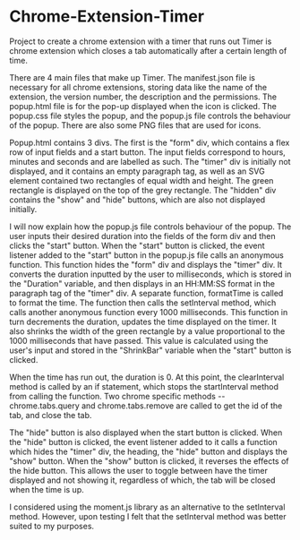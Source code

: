 # Chrome-Extension-Timer
Project to create a chrome extension with a timer that runs out
Timer is chrome extension which closes a tab automatically after a certain length of time.

There are 4 main files that make up Timer. The manifest.json file is necessary for all chrome extensions, storing data like the name of the extension, the version number, the description and the permissions. 
The popup.html file is for the pop-up displayed when the icon is clicked. The popup.css file styles the popup, and the popup.js file controls the behaviour of the popup. 
There are also some PNG files that are used for icons.

Popup.html contains 3 divs. The first is the "form" div, which contains a flex row of input fields and a start button. The input fields correspond to hours, minutes and seconds and are labelled as such. 
The "timer" div is initially not displayed, and it contains an empty paragraph tag, as well as an SVG element contained two rectangles of equal width and height. The green rectangle is displayed on the top of the grey rectangle. 
The "hidden" div contains the "show" and "hide" buttons, which are also not displayed initially.

I will now explain how the popup.js file controls behaviour of the popup. The user inputs their desired duration into the fields of the form div and then clicks the "start" button. 
When the "start" button is clicked, the event listener added to the "start" button in the popup.js file calls an anonymous function. This function hides the "form" div and displays the "timer" div. 
It converts the duration inputted by the user to milliseconds, which is stored in the "Duration" variable, and then displays in an HH:MM:SS format in the paragraph tag of the "timer" div. A separate function, formatTime is called to format the time. 
The function then calls the setInterval method, which calls another anonymous function every 1000 milliseconds. 
This function in turn decrements the duration, updates the time displayed on the timer. It also shrinks the width of the green rectangle by a value proportional to the 1000 milliseconds that have passed. 
This value is calculated using the user's input and stored in the "ShrinkBar" variable when the "start" button is clicked.

When the time has run out, the duration is 0. At this point, the clearInterval method is called by an if statement, which stops the startInterval method from calling the function. 
Two chrome specific methods -- chrome.tabs.query and chrome.tabs.remove are called to get the id of the tab, and close the tab.

The "hide" button is also displayed when the start button is clicked. 
When the "hide" button is clicked, the event listener added to it calls a function which hides the "timer" div, the heading, the "hide" button and displays the "show" button. 
When the "show" button is clicked, it reverses the effects of the hide button. This allows the user to toggle between have the timer displayed and not showing it, regardless of which, the tab will be closed when the time is up.

I considered using the moment.js library as an alternative to the setInterval method. However, upon testing I felt that the setInterval method was better suited to my purposes.

